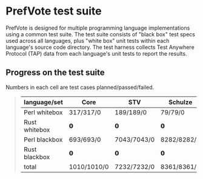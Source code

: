 # PrefVote test suite

PrefVote is designed for multiple programming language implementations using a common test suite. The test suite consists of "black box" test specs used across all languages, plus "white box" unit tests within each language's source code directory. The test harness collects Test Anywhere Protocol (TAP) data from each language's unit tests to report the results.

## Progress on the test suite

Numbers in each cell are test cases planned/passed/failed.

<blockquote>
<table>
<thead>
<tr>
<th>language/set</th>
<th>Core</th>
<th>STV</th>
<th>Schulze</th>
<th>RankedPairs</th>
<th>total</th>
</tr>
</thead>
<tbody>
<tr>
<td>Perl whitebox</td>
<td>317/317/0</td>
<td>189/189/0</td>
<td>79/79/0</td>
<td>𝟬</td>
<td>585/585/0</td>
</tr>
<tr>
<td>Rust whitebox</td>
<td>𝟬</td>
<td>𝟬</td>
<td>𝟬</td>
<td>𝟬</td>
<td>0/0/0</td>
</tr>
<tr>
<td>Perl blackbox</td>
<td>693/693/0</td>
<td>7043/7043/0</td>
<td>8282/8282/0</td>
<td>𝟬</td>
<td>16018/16018/0</td>
</tr>
<tr>
<td>Rust blackbox</td>
<td>𝟬</td>
<td>𝟬</td>
<td>𝟬</td>
<td>𝟬</td>
<td>0/0/0</td>
</tr>
<tr>
<td>total</td>
<td>1010/1010/0</td>
<td>7232/7232/0</td>
<td>8361/8361/0</td>
<td>0/0/0</td>
<td>16603/16603/0</td>
</tr>
</tbody>
</table>
</blockquote>
